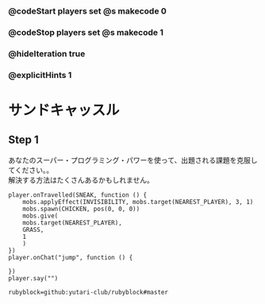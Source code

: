 ### @codeStart players set @s makecode 0
### @codeStop players set @s makecode 1

### @hideIteration true 
### @explicitHints 1


# サンドキャッスル
<!-- # Sandcastle! -->

## Step 1

あなたのスーパー・プログラミング・パワーを使って、出題される課題を克服してください。。<br>
解決する方法はたくさんあるかもしれません。
<!-- Use your coding superpowers to overcome the challenges presented. Remember, there might be a lot of ways to solve them.  -->

```ghost
player.onTravelled(SNEAK, function () {
    mobs.applyEffect(INVISIBILITY, mobs.target(NEAREST_PLAYER), 3, 1)
    mobs.spawn(CHICKEN, pos(0, 0, 0))
    mobs.give(
    mobs.target(NEAREST_PLAYER),
    GRASS,
    1
    )
})
player.onChat("jump", function () {
	
})
player.say("")
```
```package
rubyblock=github:yutari-club/rubyblock#master
```
